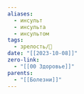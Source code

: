 ```yaml
---
aliases:
  - инсульт
  - инсульта
  - инсультом
tags:
  - зрелость/🌱
date: "[[2023-10-08]]"
zero-link:
  - "[[00 Здоровье]]"
parents:
  - "[[Болезни]]"
---
```

